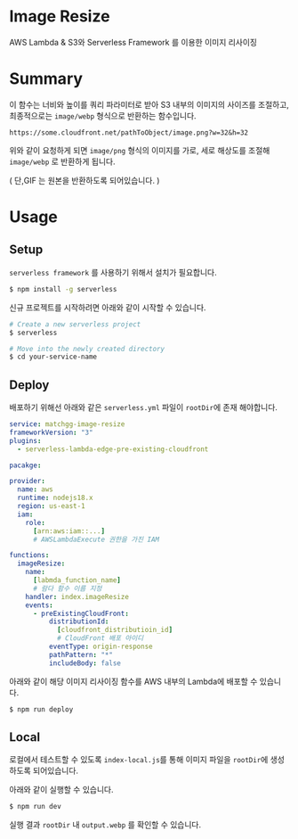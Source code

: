 # Image Resize

AWS Lambda & S3와 Serverless Framework 를 이용한 이미지 리사이징

# Summary

이 함수는 너비와 높이를 쿼리 파라미터로 받아 S3 내부의 이미지의 사이즈를 조절하고, 최종적으로는 `image/webp` 형식으로 반환하는 함수입니다.

`https://some.cloudfront.net/pathToObject/image.png?w=32&h=32`

위와 같이 요청하게 되면 `image/png` 형식의 이미지를 가로, 세로 해상도를 조절해 `image/webp` 로 반환하게 됩니다.

( 단,GIF 는 원본을 반환하도록 되어있습니다. )

# Usage

## Setup

`serverless framework` 를 사용하기 위해서 설치가 필요합니다.

```sh
$ npm install -g serverless
```

신규 프로젝트를 시작하려면 아래와 같이 시작할 수 있습니다.

```sh
# Create a new serverless project
$ serverless

# Move into the newly created directory
$ cd your-service-name
```

## Deploy

배포하기 위해선 아래와 같은 `serverless.yml` 파일이 `rootDir`에 존재 해야합니다.

```yml
service: matchgg-image-resize
frameworkVersion: "3"
plugins:
  - serverless-lambda-edge-pre-existing-cloudfront

pacakge:

provider:
  name: aws
  runtime: nodejs18.x
  region: us-east-1
  iam:
    role:
      [arn:aws:iam::...]
      # AWSLambdaExecute 권한을 가진 IAM

functions:
  imageResize:
    name:
      [labmda_function_name]
      # 람다 함수 이름 지정
    handler: index.imageResize
    events:
      - preExistingCloudFront:
          distributionId:
            [cloudfront_distributioin_id]
            # CloudFront 배포 아이디
          eventType: origin-response
          pathPattern: "*"
          includeBody: false
```

아래와 같이 해당 이미지 리사이징 함수를 AWS 내부의 Lambda에 배포할 수 있습니다.

```sh
$ npm run deploy
```

## Local

로컬에서 테스트할 수 있도록 `index-local.js`를 통해 이미지 파일을 `rootDir`에 생성하도록 되어있습니다.

아래와 같이 실행할 수 있습니다.

```sh
$ npm run dev
```

실행 결과 `rootDir` 내 `output.webp` 를 확인할 수 있습니다.
